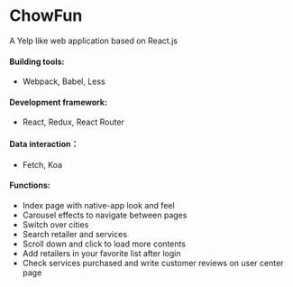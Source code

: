 # ChowFun
A Yelp like web application based on React.js

#### Building tools:
+ Webpack, Babel, Less

#### Development framework:
+ React, Redux, React Router

#### Data interaction：
+ Fetch, Koa

#### Functions:
+ Index page with native-app look and feel
+ Carousel effects to navigate between pages
+ Switch over cities
+ Search retailer and services
+ Scroll down and click to load more contents 
+ Add retailers in your favorite list after login
+ Check services purchased and write customer reviews on user center page
